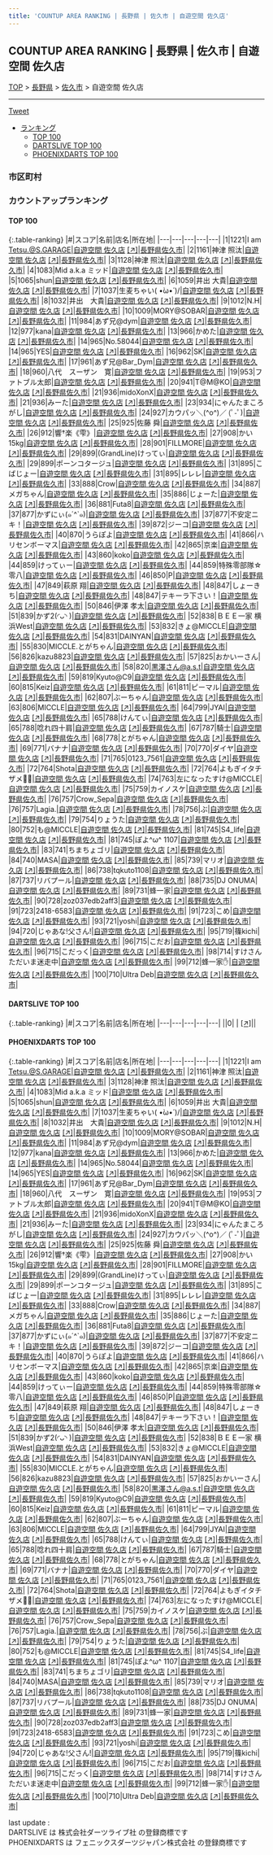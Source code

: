 ```yaml
---
title: 'COUNTUP AREA RANKING | 長野県 | 佐久市 | 自遊空間 佐久店'
---
```

## COUNTUP AREA RANKING | 長野県 | 佐久市 | 自遊空間 佐久店

[TOP](/darts/rank/) > [長野県](/darts/rank/長野県/) > [佐久市](/darts/rank/長野県/佐久市/) > 自遊空間 佐久店

___

<a href="https://twitter.com/share?ref_src=twsrc%5Etfw" data-text="COUNTUP AREA RANKING | 長野県佐久市自遊空間 佐久店" class="twitter-share-button" data-hashtags="DARTSLIVE,PHOENIXDARTS,darts,ダーツ" data-show-count="false">Tweet</a>

* [ランキング](#カウントアップランキング)
    * [TOP 100](#top-100)
    * [DARTSLIVE TOP 100](#dartslive-top-100)
    * [PHOENIXDARTS TOP 100](#phoenixdarts-top-100)

### 市区町村

<ul>

</ul>

### カウントアップランキング

#### TOP 100



{:.table-ranking}
|#|スコア|名前|店名|所在地|
|---|---|---|---|---|
|1|1221|<span class="rank-name-pd">I am Tetsu.@S.GARAGE</span>|<a href="/darts/rank/shops/8729.html">自遊空間 佐久店</a> <a href="https://vs.phoenixdarts.com/jp/shop/shopDetailInfo/s_8729?s_seq=8729">[↗]</a>|<a href="/darts/rank/長野県/佐久市">長野県佐久市</a>|
|2|1161|<span class="rank-name-pd">神津    照汰</span>|<a href="/darts/rank/shops/8729.html">自遊空間 佐久店</a> <a href="https://vs.phoenixdarts.com/jp/shop/shopDetailInfo/s_8729?s_seq=8729">[↗]</a>|<a href="/darts/rank/長野県/佐久市">長野県佐久市</a>|
|3|1128|<span class="rank-name-pd">神津   照汰</span>|<a href="/darts/rank/shops/8729.html">自遊空間 佐久店</a> <a href="https://vs.phoenixdarts.com/jp/shop/shopDetailInfo/s_8729?s_seq=8729">[↗]</a>|<a href="/darts/rank/長野県/佐久市">長野県佐久市</a>|
|4|1083|<span class="rank-name-pd">Mid a.k.a ミッド</span>|<a href="/darts/rank/shops/8729.html">自遊空間 佐久店</a> <a href="https://vs.phoenixdarts.com/jp/shop/shopDetailInfo/s_8729?s_seq=8729">[↗]</a>|<a href="/darts/rank/長野県/佐久市">長野県佐久市</a>|
|5|1065|<span class="rank-name-pd">shun</span>|<a href="/darts/rank/shops/8729.html">自遊空間 佐久店</a> <a href="https://vs.phoenixdarts.com/jp/shop/shopDetailInfo/s_8729?s_seq=8729">[↗]</a>|<a href="/darts/rank/長野県/佐久市">長野県佐久市</a>|
|6|1059|<span class="rank-name-pd"><span class="pro-icon-pd"></span>井出 大貴</span>|<a href="/darts/rank/shops/8729.html">自遊空間 佐久店</a> <a href="https://vs.phoenixdarts.com/jp/shop/shopDetailInfo/s_8729?s_seq=8729">[↗]</a>|<a href="/darts/rank/長野県/佐久市">長野県佐久市</a>|
|7|1037|<span class="rank-name-pd">生麦ちゃい\( •̀ω•́ )/</span>|<a href="/darts/rank/shops/8729.html">自遊空間 佐久店</a> <a href="https://vs.phoenixdarts.com/jp/shop/shopDetailInfo/s_8729?s_seq=8729">[↗]</a>|<a href="/darts/rank/長野県/佐久市">長野県佐久市</a>|
|8|1032|<span class="rank-name-pd">井出　大貴</span>|<a href="/darts/rank/shops/8729.html">自遊空間 佐久店</a> <a href="https://vs.phoenixdarts.com/jp/shop/shopDetailInfo/s_8729?s_seq=8729">[↗]</a>|<a href="/darts/rank/長野県/佐久市">長野県佐久市</a>|
|9|1012|<span class="rank-name-pd">N.H</span>|<a href="/darts/rank/shops/8729.html">自遊空間 佐久店</a> <a href="https://vs.phoenixdarts.com/jp/shop/shopDetailInfo/s_8729?s_seq=8729">[↗]</a>|<a href="/darts/rank/長野県/佐久市">長野県佐久市</a>|
|10|1009|<span class="rank-name-pd">MORY@SOBAR</span>|<a href="/darts/rank/shops/8729.html">自遊空間 佐久店</a> <a href="https://vs.phoenixdarts.com/jp/shop/shopDetailInfo/s_8729?s_seq=8729">[↗]</a>|<a href="/darts/rank/長野県/佐久市">長野県佐久市</a>|
|11|984|<span class="rank-name-pd">あず兄@dym</span>|<a href="/darts/rank/shops/8729.html">自遊空間 佐久店</a> <a href="https://vs.phoenixdarts.com/jp/shop/shopDetailInfo/s_8729?s_seq=8729">[↗]</a>|<a href="/darts/rank/長野県/佐久市">長野県佐久市</a>|
|12|977|<span class="rank-name-pd">kana</span>|<a href="/darts/rank/shops/8729.html">自遊空間 佐久店</a> <a href="https://vs.phoenixdarts.com/jp/shop/shopDetailInfo/s_8729?s_seq=8729">[↗]</a>|<a href="/darts/rank/長野県/佐久市">長野県佐久市</a>|
|13|966|<span class="rank-name-pd">かめた</span>|<a href="/darts/rank/shops/8729.html">自遊空間 佐久店</a> <a href="https://vs.phoenixdarts.com/jp/shop/shopDetailInfo/s_8729?s_seq=8729">[↗]</a>|<a href="/darts/rank/長野県/佐久市">長野県佐久市</a>|
|14|965|<span class="rank-name-pd">No.58044</span>|<a href="/darts/rank/shops/8729.html">自遊空間 佐久店</a> <a href="https://vs.phoenixdarts.com/jp/shop/shopDetailInfo/s_8729?s_seq=8729">[↗]</a>|<a href="/darts/rank/長野県/佐久市">長野県佐久市</a>|
|14|965|<span class="rank-name-pd">YES</span>|<a href="/darts/rank/shops/8729.html">自遊空間 佐久店</a> <a href="https://vs.phoenixdarts.com/jp/shop/shopDetailInfo/s_8729?s_seq=8729">[↗]</a>|<a href="/darts/rank/長野県/佐久市">長野県佐久市</a>|
|16|962|<span class="rank-name-pd">SK</span>|<a href="/darts/rank/shops/8729.html">自遊空間 佐久店</a> <a href="https://vs.phoenixdarts.com/jp/shop/shopDetailInfo/s_8729?s_seq=8729">[↗]</a>|<a href="/darts/rank/長野県/佐久市">長野県佐久市</a>|
|17|961|<span class="rank-name-pd">あず兄@Bar_Dym</span>|<a href="/darts/rank/shops/8729.html">自遊空間 佐久店</a> <a href="https://vs.phoenixdarts.com/jp/shop/shopDetailInfo/s_8729?s_seq=8729">[↗]</a>|<a href="/darts/rank/長野県/佐久市">長野県佐久市</a>|
|18|960|<span class="rank-name-pd">八代　スーザン　寛</span>|<a href="/darts/rank/shops/8729.html">自遊空間 佐久店</a> <a href="https://vs.phoenixdarts.com/jp/shop/shopDetailInfo/s_8729?s_seq=8729">[↗]</a>|<a href="/darts/rank/長野県/佐久市">長野県佐久市</a>|
|19|953|<span class="rank-name-pd">ファトブル太郎</span>|<a href="/darts/rank/shops/8729.html">自遊空間 佐久店</a> <a href="https://vs.phoenixdarts.com/jp/shop/shopDetailInfo/s_8729?s_seq=8729">[↗]</a>|<a href="/darts/rank/長野県/佐久市">長野県佐久市</a>|
|20|941|<span class="rank-name-pd">T@M@KO</span>|<a href="/darts/rank/shops/8729.html">自遊空間 佐久店</a> <a href="https://vs.phoenixdarts.com/jp/shop/shopDetailInfo/s_8729?s_seq=8729">[↗]</a>|<a href="/darts/rank/長野県/佐久市">長野県佐久市</a>|
|21|936|<span class="rank-name-pd">midoXonX</span>|<a href="/darts/rank/shops/8729.html">自遊空間 佐久店</a> <a href="https://vs.phoenixdarts.com/jp/shop/shopDetailInfo/s_8729?s_seq=8729">[↗]</a>|<a href="/darts/rank/長野県/佐久市">長野県佐久市</a>|
|21|936|<span class="rank-name-pd">みーた</span>|<a href="/darts/rank/shops/8729.html">自遊空間 佐久店</a> <a href="https://vs.phoenixdarts.com/jp/shop/shopDetailInfo/s_8729?s_seq=8729">[↗]</a>|<a href="/darts/rank/長野県/佐久市">長野県佐久市</a>|
|23|934|<span class="rank-name-pd">にゃんたまころがし</span>|<a href="/darts/rank/shops/8729.html">自遊空間 佐久店</a> <a href="https://vs.phoenixdarts.com/jp/shop/shopDetailInfo/s_8729?s_seq=8729">[↗]</a>|<a href="/darts/rank/長野県/佐久市">長野県佐久市</a>|
|24|927|<span class="rank-name-pd">カウパッ＼(^o^)／ (ﾟ-ﾟ)</span>|<a href="/darts/rank/shops/8729.html">自遊空間 佐久店</a> <a href="https://vs.phoenixdarts.com/jp/shop/shopDetailInfo/s_8729?s_seq=8729">[↗]</a>|<a href="/darts/rank/長野県/佐久市">長野県佐久市</a>|
|25|925|<span class="rank-name-pd">佐藤 舜</span>|<a href="/darts/rank/shops/8729.html">自遊空間 佐久店</a> <a href="https://vs.phoenixdarts.com/jp/shop/shopDetailInfo/s_8729?s_seq=8729">[↗]</a>|<a href="/darts/rank/長野県/佐久市">長野県佐久市</a>|
|26|912|<span class="rank-name-pd">響†楽《雫》</span>|<a href="/darts/rank/shops/8729.html">自遊空間 佐久店</a> <a href="https://vs.phoenixdarts.com/jp/shop/shopDetailInfo/s_8729?s_seq=8729">[↗]</a>|<a href="/darts/rank/長野県/佐久市">長野県佐久市</a>|
|27|908|<span class="rank-name-pd">かい15kg</span>|<a href="/darts/rank/shops/8729.html">自遊空間 佐久店</a> <a href="https://vs.phoenixdarts.com/jp/shop/shopDetailInfo/s_8729?s_seq=8729">[↗]</a>|<a href="/darts/rank/長野県/佐久市">長野県佐久市</a>|
|28|901|<span class="rank-name-pd">FILLMORE</span>|<a href="/darts/rank/shops/8729.html">自遊空間 佐久店</a> <a href="https://vs.phoenixdarts.com/jp/shop/shopDetailInfo/s_8729?s_seq=8729">[↗]</a>|<a href="/darts/rank/長野県/佐久市">長野県佐久市</a>|
|29|899|<span class="rank-name-pd">(GrandLine)けってぃ</span>|<a href="/darts/rank/shops/8729.html">自遊空間 佐久店</a> <a href="https://vs.phoenixdarts.com/jp/shop/shopDetailInfo/s_8729?s_seq=8729">[↗]</a>|<a href="/darts/rank/長野県/佐久市">長野県佐久市</a>|
|29|899|<span class="rank-name-pd">ポーンコタージュ</span>|<a href="/darts/rank/shops/8729.html">自遊空間 佐久店</a> <a href="https://vs.phoenixdarts.com/jp/shop/shopDetailInfo/s_8729?s_seq=8729">[↗]</a>|<a href="/darts/rank/長野県/佐久市">長野県佐久市</a>|
|31|895|<span class="rank-name-pd">こばじょー</span>|<a href="/darts/rank/shops/8729.html">自遊空間 佐久店</a> <a href="https://vs.phoenixdarts.com/jp/shop/shopDetailInfo/s_8729?s_seq=8729">[↗]</a>|<a href="/darts/rank/長野県/佐久市">長野県佐久市</a>|
|31|895|<span class="rank-name-pd">レレレ</span>|<a href="/darts/rank/shops/8729.html">自遊空間 佐久店</a> <a href="https://vs.phoenixdarts.com/jp/shop/shopDetailInfo/s_8729?s_seq=8729">[↗]</a>|<a href="/darts/rank/長野県/佐久市">長野県佐久市</a>|
|33|888|<span class="rank-name-pd">Crow</span>|<a href="/darts/rank/shops/8729.html">自遊空間 佐久店</a> <a href="https://vs.phoenixdarts.com/jp/shop/shopDetailInfo/s_8729?s_seq=8729">[↗]</a>|<a href="/darts/rank/長野県/佐久市">長野県佐久市</a>|
|34|887|<span class="rank-name-pd">メガちゃん</span>|<a href="/darts/rank/shops/8729.html">自遊空間 佐久店</a> <a href="https://vs.phoenixdarts.com/jp/shop/shopDetailInfo/s_8729?s_seq=8729">[↗]</a>|<a href="/darts/rank/長野県/佐久市">長野県佐久市</a>|
|35|886|<span class="rank-name-pd">じょーた</span>|<a href="/darts/rank/shops/8729.html">自遊空間 佐久店</a> <a href="https://vs.phoenixdarts.com/jp/shop/shopDetailInfo/s_8729?s_seq=8729">[↗]</a>|<a href="/darts/rank/長野県/佐久市">長野県佐久市</a>|
|36|881|<span class="rank-name-pd">Futa8</span>|<a href="/darts/rank/shops/8729.html">自遊空間 佐久店</a> <a href="https://vs.phoenixdarts.com/jp/shop/shopDetailInfo/s_8729?s_seq=8729">[↗]</a>|<a href="/darts/rank/長野県/佐久市">長野県佐久市</a>|
|37|877|<span class="rank-name-pd">かずにぃ(๑´^`๑)</span>|<a href="/darts/rank/shops/8729.html">自遊空間 佐久店</a> <a href="https://vs.phoenixdarts.com/jp/shop/shopDetailInfo/s_8729?s_seq=8729">[↗]</a>|<a href="/darts/rank/長野県/佐久市">長野県佐久市</a>|
|37|877|<span class="rank-name-pd">不安定ニキ！</span>|<a href="/darts/rank/shops/8729.html">自遊空間 佐久店</a> <a href="https://vs.phoenixdarts.com/jp/shop/shopDetailInfo/s_8729?s_seq=8729">[↗]</a>|<a href="/darts/rank/長野県/佐久市">長野県佐久市</a>|
|39|872|<span class="rank-name-pd">ジーコ</span>|<a href="/darts/rank/shops/8729.html">自遊空間 佐久店</a> <a href="https://vs.phoenixdarts.com/jp/shop/shopDetailInfo/s_8729?s_seq=8729">[↗]</a>|<a href="/darts/rank/長野県/佐久市">長野県佐久市</a>|
|40|870|<span class="rank-name-pd">うらぽよ</span>|<a href="/darts/rank/shops/8729.html">自遊空間 佐久店</a> <a href="https://vs.phoenixdarts.com/jp/shop/shopDetailInfo/s_8729?s_seq=8729">[↗]</a>|<a href="/darts/rank/長野県/佐久市">長野県佐久市</a>|
|41|866|<span class="rank-name-pd">ハリセンボーマス</span>|<a href="/darts/rank/shops/8729.html">自遊空間 佐久店</a> <a href="https://vs.phoenixdarts.com/jp/shop/shopDetailInfo/s_8729?s_seq=8729">[↗]</a>|<a href="/darts/rank/長野県/佐久市">長野県佐久市</a>|
|42|865|<span class="rank-name-pd">京楽</span>|<a href="/darts/rank/shops/8729.html">自遊空間 佐久店</a> <a href="https://vs.phoenixdarts.com/jp/shop/shopDetailInfo/s_8729?s_seq=8729">[↗]</a>|<a href="/darts/rank/長野県/佐久市">長野県佐久市</a>|
|43|860|<span class="rank-name-pd">koko</span>|<a href="/darts/rank/shops/8729.html">自遊空間 佐久店</a> <a href="https://vs.phoenixdarts.com/jp/shop/shopDetailInfo/s_8729?s_seq=8729">[↗]</a>|<a href="/darts/rank/長野県/佐久市">長野県佐久市</a>|
|44|859|<span class="rank-name-pd">けってぃー</span>|<a href="/darts/rank/shops/8729.html">自遊空間 佐久店</a> <a href="https://vs.phoenixdarts.com/jp/shop/shopDetailInfo/s_8729?s_seq=8729">[↗]</a>|<a href="/darts/rank/長野県/佐久市">長野県佐久市</a>|
|44|859|<span class="rank-name-pd">特殊零部隊☆零八</span>|<a href="/darts/rank/shops/8729.html">自遊空間 佐久店</a> <a href="https://vs.phoenixdarts.com/jp/shop/shopDetailInfo/s_8729?s_seq=8729">[↗]</a>|<a href="/darts/rank/長野県/佐久市">長野県佐久市</a>|
|46|850|<span class="rank-name-pd">P</span>|<a href="/darts/rank/shops/8729.html">自遊空間 佐久店</a> <a href="https://vs.phoenixdarts.com/jp/shop/shopDetailInfo/s_8729?s_seq=8729">[↗]</a>|<a href="/darts/rank/長野県/佐久市">長野県佐久市</a>|
|47|849|<span class="rank-name-pd"><span class="pro-icon-pd"></span>萩原 翔</span>|<a href="/darts/rank/shops/8729.html">自遊空間 佐久店</a> <a href="https://vs.phoenixdarts.com/jp/shop/shopDetailInfo/s_8729?s_seq=8729">[↗]</a>|<a href="/darts/rank/長野県/佐久市">長野県佐久市</a>|
|48|847|<span class="rank-name-pd">しょーきち</span>|<a href="/darts/rank/shops/8729.html">自遊空間 佐久店</a> <a href="https://vs.phoenixdarts.com/jp/shop/shopDetailInfo/s_8729?s_seq=8729">[↗]</a>|<a href="/darts/rank/長野県/佐久市">長野県佐久市</a>|
|48|847|<span class="rank-name-pd">テキーラ下さい！</span>|<a href="/darts/rank/shops/8729.html">自遊空間 佐久店</a> <a href="https://vs.phoenixdarts.com/jp/shop/shopDetailInfo/s_8729?s_seq=8729">[↗]</a>|<a href="/darts/rank/長野県/佐久市">長野県佐久市</a>|
|50|846|<span class="rank-name-pd"><span class="pro-icon-pd"></span>伊澤 孝太</span>|<a href="/darts/rank/shops/8729.html">自遊空間 佐久店</a> <a href="https://vs.phoenixdarts.com/jp/shop/shopDetailInfo/s_8729?s_seq=8729">[↗]</a>|<a href="/darts/rank/長野県/佐久市">長野県佐久市</a>|
|51|839|<span class="rank-name-pd">かず2(◜ᴗ◝ )</span>|<a href="/darts/rank/shops/8729.html">自遊空間 佐久店</a> <a href="https://vs.phoenixdarts.com/jp/shop/shopDetailInfo/s_8729?s_seq=8729">[↗]</a>|<a href="/darts/rank/長野県/佐久市">長野県佐久市</a>|
|52|838|<span class="rank-name-pd">ＢＥＥ一家 横浜West</span>|<a href="/darts/rank/shops/8729.html">自遊空間 佐久店</a> <a href="https://vs.phoenixdarts.com/jp/shop/shopDetailInfo/s_8729?s_seq=8729">[↗]</a>|<a href="/darts/rank/長野県/佐久市">長野県佐久市</a>|
|53|832|<span class="rank-name-pd">きょ@MICCLE</span>|<a href="/darts/rank/shops/8729.html">自遊空間 佐久店</a> <a href="https://vs.phoenixdarts.com/jp/shop/shopDetailInfo/s_8729?s_seq=8729">[↗]</a>|<a href="/darts/rank/長野県/佐久市">長野県佐久市</a>|
|54|831|<span class="rank-name-pd">DAINYAN</span>|<a href="/darts/rank/shops/8729.html">自遊空間 佐久店</a> <a href="https://vs.phoenixdarts.com/jp/shop/shopDetailInfo/s_8729?s_seq=8729">[↗]</a>|<a href="/darts/rank/長野県/佐久市">長野県佐久市</a>|
|55|830|<span class="rank-name-pd">MICCLE.とがちゃん</span>|<a href="/darts/rank/shops/8729.html">自遊空間 佐久店</a> <a href="https://vs.phoenixdarts.com/jp/shop/shopDetailInfo/s_8729?s_seq=8729">[↗]</a>|<a href="/darts/rank/長野県/佐久市">長野県佐久市</a>|
|56|826|<span class="rank-name-pd">kazu8823</span>|<a href="/darts/rank/shops/8729.html">自遊空間 佐久店</a> <a href="https://vs.phoenixdarts.com/jp/shop/shopDetailInfo/s_8729?s_seq=8729">[↗]</a>|<a href="/darts/rank/長野県/佐久市">長野県佐久市</a>|
|57|825|<span class="rank-name-pd">おかいーさん</span>|<a href="/darts/rank/shops/8729.html">自遊空間 佐久店</a> <a href="https://vs.phoenixdarts.com/jp/shop/shopDetailInfo/s_8729?s_seq=8729">[↗]</a>|<a href="/darts/rank/長野県/佐久市">長野県佐久市</a>|
|58|820|<span class="rank-name-pd">黒澤さん@a.s.t</span>|<a href="/darts/rank/shops/8729.html">自遊空間 佐久店</a> <a href="https://vs.phoenixdarts.com/jp/shop/shopDetailInfo/s_8729?s_seq=8729">[↗]</a>|<a href="/darts/rank/長野県/佐久市">長野県佐久市</a>|
|59|819|<span class="rank-name-pd">Kyuto@C9</span>|<a href="/darts/rank/shops/8729.html">自遊空間 佐久店</a> <a href="https://vs.phoenixdarts.com/jp/shop/shopDetailInfo/s_8729?s_seq=8729">[↗]</a>|<a href="/darts/rank/長野県/佐久市">長野県佐久市</a>|
|60|815|<span class="rank-name-pd">Keiz</span>|<a href="/darts/rank/shops/8729.html">自遊空間 佐久店</a> <a href="https://vs.phoenixdarts.com/jp/shop/shopDetailInfo/s_8729?s_seq=8729">[↗]</a>|<a href="/darts/rank/長野県/佐久市">長野県佐久市</a>|
|61|811|<span class="rank-name-pd">ピーマル</span>|<a href="/darts/rank/shops/8729.html">自遊空間 佐久店</a> <a href="https://vs.phoenixdarts.com/jp/shop/shopDetailInfo/s_8729?s_seq=8729">[↗]</a>|<a href="/darts/rank/長野県/佐久市">長野県佐久市</a>|
|62|807|<span class="rank-name-pd">ぶーちゃん</span>|<a href="/darts/rank/shops/8729.html">自遊空間 佐久店</a> <a href="https://vs.phoenixdarts.com/jp/shop/shopDetailInfo/s_8729?s_seq=8729">[↗]</a>|<a href="/darts/rank/長野県/佐久市">長野県佐久市</a>|
|63|806|<span class="rank-name-pd">MICCLE</span>|<a href="/darts/rank/shops/8729.html">自遊空間 佐久店</a> <a href="https://vs.phoenixdarts.com/jp/shop/shopDetailInfo/s_8729?s_seq=8729">[↗]</a>|<a href="/darts/rank/長野県/佐久市">長野県佐久市</a>|
|64|799|<span class="rank-name-pd">JYAI</span>|<a href="/darts/rank/shops/8729.html">自遊空間 佐久店</a> <a href="https://vs.phoenixdarts.com/jp/shop/shopDetailInfo/s_8729?s_seq=8729">[↗]</a>|<a href="/darts/rank/長野県/佐久市">長野県佐久市</a>|
|65|788|<span class="rank-name-pd">けんてぃ</span>|<a href="/darts/rank/shops/8729.html">自遊空間 佐久店</a> <a href="https://vs.phoenixdarts.com/jp/shop/shopDetailInfo/s_8729?s_seq=8729">[↗]</a>|<a href="/darts/rank/長野県/佐久市">長野県佐久市</a>|
|65|788|<span class="rank-name-pd">唸れ四十肩</span>|<a href="/darts/rank/shops/8729.html">自遊空間 佐久店</a> <a href="https://vs.phoenixdarts.com/jp/shop/shopDetailInfo/s_8729?s_seq=8729">[↗]</a>|<a href="/darts/rank/長野県/佐久市">長野県佐久市</a>|
|67|787|<span class="rank-name-pd">騎士</span>|<a href="/darts/rank/shops/8729.html">自遊空間 佐久店</a> <a href="https://vs.phoenixdarts.com/jp/shop/shopDetailInfo/s_8729?s_seq=8729">[↗]</a>|<a href="/darts/rank/長野県/佐久市">長野県佐久市</a>|
|68|778|<span class="rank-name-pd">とがちゃん</span>|<a href="/darts/rank/shops/8729.html">自遊空間 佐久店</a> <a href="https://vs.phoenixdarts.com/jp/shop/shopDetailInfo/s_8729?s_seq=8729">[↗]</a>|<a href="/darts/rank/長野県/佐久市">長野県佐久市</a>|
|69|771|<span class="rank-name-pd">バナナ</span>|<a href="/darts/rank/shops/8729.html">自遊空間 佐久店</a> <a href="https://vs.phoenixdarts.com/jp/shop/shopDetailInfo/s_8729?s_seq=8729">[↗]</a>|<a href="/darts/rank/長野県/佐久市">長野県佐久市</a>|
|70|770|<span class="rank-name-pd">ダイヤ</span>|<a href="/darts/rank/shops/8729.html">自遊空間 佐久店</a> <a href="https://vs.phoenixdarts.com/jp/shop/shopDetailInfo/s_8729?s_seq=8729">[↗]</a>|<a href="/darts/rank/長野県/佐久市">長野県佐久市</a>|
|71|765|<span class="rank-name-pd">0123_7561</span>|<a href="/darts/rank/shops/8729.html">自遊空間 佐久店</a> <a href="https://vs.phoenixdarts.com/jp/shop/shopDetailInfo/s_8729?s_seq=8729">[↗]</a>|<a href="/darts/rank/長野県/佐久市">長野県佐久市</a>|
|72|764|<span class="rank-name-pd">Shota</span>|<a href="/darts/rank/shops/8729.html">自遊空間 佐久店</a> <a href="https://vs.phoenixdarts.com/jp/shop/shopDetailInfo/s_8729?s_seq=8729">[↗]</a>|<a href="/darts/rank/長野県/佐久市">長野県佐久市</a>|
|72|764|<span class="rank-name-pd">よもぎイタチザメ😮‍💨</span>|<a href="/darts/rank/shops/8729.html">自遊空間 佐久店</a> <a href="https://vs.phoenixdarts.com/jp/shop/shopDetailInfo/s_8729?s_seq=8729">[↗]</a>|<a href="/darts/rank/長野県/佐久市">長野県佐久市</a>|
|74|763|<span class="rank-name-pd">左になったすけ@MICCLE</span>|<a href="/darts/rank/shops/8729.html">自遊空間 佐久店</a> <a href="https://vs.phoenixdarts.com/jp/shop/shopDetailInfo/s_8729?s_seq=8729">[↗]</a>|<a href="/darts/rank/長野県/佐久市">長野県佐久市</a>|
|75|759|<span class="rank-name-pd">カイノスケ</span>|<a href="/darts/rank/shops/8729.html">自遊空間 佐久店</a> <a href="https://vs.phoenixdarts.com/jp/shop/shopDetailInfo/s_8729?s_seq=8729">[↗]</a>|<a href="/darts/rank/長野県/佐久市">長野県佐久市</a>|
|76|757|<span class="rank-name-pd">Crow_Sepa</span>|<a href="/darts/rank/shops/8729.html">自遊空間 佐久店</a> <a href="https://vs.phoenixdarts.com/jp/shop/shopDetailInfo/s_8729?s_seq=8729">[↗]</a>|<a href="/darts/rank/長野県/佐久市">長野県佐久市</a>|
|76|757|<span class="rank-name-pd">Lagia.</span>|<a href="/darts/rank/shops/8729.html">自遊空間 佐久店</a> <a href="https://vs.phoenixdarts.com/jp/shop/shopDetailInfo/s_8729?s_seq=8729">[↗]</a>|<a href="/darts/rank/長野県/佐久市">長野県佐久市</a>|
|78|756|<span class="rank-name-pd">ぶ</span>|<a href="/darts/rank/shops/8729.html">自遊空間 佐久店</a> <a href="https://vs.phoenixdarts.com/jp/shop/shopDetailInfo/s_8729?s_seq=8729">[↗]</a>|<a href="/darts/rank/長野県/佐久市">長野県佐久市</a>|
|79|754|<span class="rank-name-pd">りょうた</span>|<a href="/darts/rank/shops/8729.html">自遊空間 佐久店</a> <a href="https://vs.phoenixdarts.com/jp/shop/shopDetailInfo/s_8729?s_seq=8729">[↗]</a>|<a href="/darts/rank/長野県/佐久市">長野県佐久市</a>|
|80|752|<span class="rank-name-pd">も@MICCLE</span>|<a href="/darts/rank/shops/8729.html">自遊空間 佐久店</a> <a href="https://vs.phoenixdarts.com/jp/shop/shopDetailInfo/s_8729?s_seq=8729">[↗]</a>|<a href="/darts/rank/長野県/佐久市">長野県佐久市</a>|
|81|745|<span class="rank-name-pd">S4_life</span>|<a href="/darts/rank/shops/8729.html">自遊空間 佐久店</a> <a href="https://vs.phoenixdarts.com/jp/shop/shopDetailInfo/s_8729?s_seq=8729">[↗]</a>|<a href="/darts/rank/長野県/佐久市">長野県佐久市</a>|
|81|745|<span class="rank-name-pd">ぽよ^ω^ 1107</span>|<a href="/darts/rank/shops/8729.html">自遊空間 佐久店</a> <a href="https://vs.phoenixdarts.com/jp/shop/shopDetailInfo/s_8729?s_seq=8729">[↗]</a>|<a href="/darts/rank/長野県/佐久市">長野県佐久市</a>|
|83|741|<span class="rank-name-pd">ちまちょゴリ</span>|<a href="/darts/rank/shops/8729.html">自遊空間 佐久店</a> <a href="https://vs.phoenixdarts.com/jp/shop/shopDetailInfo/s_8729?s_seq=8729">[↗]</a>|<a href="/darts/rank/長野県/佐久市">長野県佐久市</a>|
|84|740|<span class="rank-name-pd">MASA</span>|<a href="/darts/rank/shops/8729.html">自遊空間 佐久店</a> <a href="https://vs.phoenixdarts.com/jp/shop/shopDetailInfo/s_8729?s_seq=8729">[↗]</a>|<a href="/darts/rank/長野県/佐久市">長野県佐久市</a>|
|85|739|<span class="rank-name-pd">マリオ</span>|<a href="/darts/rank/shops/8729.html">自遊空間 佐久店</a> <a href="https://vs.phoenixdarts.com/jp/shop/shopDetailInfo/s_8729?s_seq=8729">[↗]</a>|<a href="/darts/rank/長野県/佐久市">長野県佐久市</a>|
|86|738|<span class="rank-name-pd">tqkuto1108</span>|<a href="/darts/rank/shops/8729.html">自遊空間 佐久店</a> <a href="https://vs.phoenixdarts.com/jp/shop/shopDetailInfo/s_8729?s_seq=8729">[↗]</a>|<a href="/darts/rank/長野県/佐久市">長野県佐久市</a>|
|87|737|<span class="rank-name-pd">リバプール</span>|<a href="/darts/rank/shops/8729.html">自遊空間 佐久店</a> <a href="https://vs.phoenixdarts.com/jp/shop/shopDetailInfo/s_8729?s_seq=8729">[↗]</a>|<a href="/darts/rank/長野県/佐久市">長野県佐久市</a>|
|88|735|<span class="rank-name-pd">DJ ONUMA</span>|<a href="/darts/rank/shops/8729.html">自遊空間 佐久店</a> <a href="https://vs.phoenixdarts.com/jp/shop/shopDetailInfo/s_8729?s_seq=8729">[↗]</a>|<a href="/darts/rank/長野県/佐久市">長野県佐久市</a>|
|89|731|<span class="rank-name-pd">蜂一家</span>|<a href="/darts/rank/shops/8729.html">自遊空間 佐久店</a> <a href="https://vs.phoenixdarts.com/jp/shop/shopDetailInfo/s_8729?s_seq=8729">[↗]</a>|<a href="/darts/rank/長野県/佐久市">長野県佐久市</a>|
|90|728|<span class="rank-name-pd">zoz037edb2aff3</span>|<a href="/darts/rank/shops/8729.html">自遊空間 佐久店</a> <a href="https://vs.phoenixdarts.com/jp/shop/shopDetailInfo/s_8729?s_seq=8729">[↗]</a>|<a href="/darts/rank/長野県/佐久市">長野県佐久市</a>|
|91|723|<span class="rank-name-pd">2418-6583</span>|<a href="/darts/rank/shops/8729.html">自遊空間 佐久店</a> <a href="https://vs.phoenixdarts.com/jp/shop/shopDetailInfo/s_8729?s_seq=8729">[↗]</a>|<a href="/darts/rank/長野県/佐久市">長野県佐久市</a>|
|91|723|<span class="rank-name-pd">こめ</span>|<a href="/darts/rank/shops/8729.html">自遊空間 佐久店</a> <a href="https://vs.phoenixdarts.com/jp/shop/shopDetailInfo/s_8729?s_seq=8729">[↗]</a>|<a href="/darts/rank/長野県/佐久市">長野県佐久市</a>|
|93|721|<span class="rank-name-pd">yoshi</span>|<a href="/darts/rank/shops/8729.html">自遊空間 佐久店</a> <a href="https://vs.phoenixdarts.com/jp/shop/shopDetailInfo/s_8729?s_seq=8729">[↗]</a>|<a href="/darts/rank/長野県/佐久市">長野県佐久市</a>|
|94|720|<span class="rank-name-pd">じゃあな!父さん!</span>|<a href="/darts/rank/shops/8729.html">自遊空間 佐久店</a> <a href="https://vs.phoenixdarts.com/jp/shop/shopDetailInfo/s_8729?s_seq=8729">[↗]</a>|<a href="/darts/rank/長野県/佐久市">長野県佐久市</a>|
|95|719|<span class="rank-name-pd">篠kichi</span>|<a href="/darts/rank/shops/8729.html">自遊空間 佐久店</a> <a href="https://vs.phoenixdarts.com/jp/shop/shopDetailInfo/s_8729?s_seq=8729">[↗]</a>|<a href="/darts/rank/長野県/佐久市">長野県佐久市</a>|
|96|715|<span class="rank-name-pd">こだお</span>|<a href="/darts/rank/shops/8729.html">自遊空間 佐久店</a> <a href="https://vs.phoenixdarts.com/jp/shop/shopDetailInfo/s_8729?s_seq=8729">[↗]</a>|<a href="/darts/rank/長野県/佐久市">長野県佐久市</a>|
|96|715|<span class="rank-name-pd">こだっく</span>|<a href="/darts/rank/shops/8729.html">自遊空間 佐久店</a> <a href="https://vs.phoenixdarts.com/jp/shop/shopDetailInfo/s_8729?s_seq=8729">[↗]</a>|<a href="/darts/rank/長野県/佐久市">長野県佐久市</a>|
|98|714|<span class="rank-name-pd">すけさんただいま迷走中</span>|<a href="/darts/rank/shops/8729.html">自遊空間 佐久店</a> <a href="https://vs.phoenixdarts.com/jp/shop/shopDetailInfo/s_8729?s_seq=8729">[↗]</a>|<a href="/darts/rank/長野県/佐久市">長野県佐久市</a>|
|99|712|<span class="rank-name-pd">蜂一家✋</span>|<a href="/darts/rank/shops/8729.html">自遊空間 佐久店</a> <a href="https://vs.phoenixdarts.com/jp/shop/shopDetailInfo/s_8729?s_seq=8729">[↗]</a>|<a href="/darts/rank/長野県/佐久市">長野県佐久市</a>|
|100|710|<span class="rank-name-pd">Ultra Deb</span>|<a href="/darts/rank/shops/8729.html">自遊空間 佐久店</a> <a href="https://vs.phoenixdarts.com/jp/shop/shopDetailInfo/s_8729?s_seq=8729">[↗]</a>|<a href="/darts/rank/長野県/佐久市">長野県佐久市</a>|


#### DARTSLIVE TOP 100



{:.table-ranking}
|#|スコア|名前|店名|所在地|
|---|---|---|---|---|
||0|<span class="rank-name-dl"> </span>|<a href="/darts/rank/shops/.html"></a> <a href="">[↗]</a>|<a href="/darts/rank//"></a>|


#### PHOENIXDARTS TOP 100



{:.table-ranking}
|#|スコア|名前|店名|所在地|
|---|---|---|---|---|
|1|1221|<span class="rank-name-pd">I am Tetsu.@S.GARAGE</span>|<a href="/darts/rank/shops/8729.html">自遊空間 佐久店</a> <a href="https://vs.phoenixdarts.com/jp/shop/shopDetailInfo/s_8729?s_seq=8729">[↗]</a>|<a href="/darts/rank/長野県/佐久市">長野県佐久市</a>|
|2|1161|<span class="rank-name-pd">神津    照汰</span>|<a href="/darts/rank/shops/8729.html">自遊空間 佐久店</a> <a href="https://vs.phoenixdarts.com/jp/shop/shopDetailInfo/s_8729?s_seq=8729">[↗]</a>|<a href="/darts/rank/長野県/佐久市">長野県佐久市</a>|
|3|1128|<span class="rank-name-pd">神津   照汰</span>|<a href="/darts/rank/shops/8729.html">自遊空間 佐久店</a> <a href="https://vs.phoenixdarts.com/jp/shop/shopDetailInfo/s_8729?s_seq=8729">[↗]</a>|<a href="/darts/rank/長野県/佐久市">長野県佐久市</a>|
|4|1083|<span class="rank-name-pd">Mid a.k.a ミッド</span>|<a href="/darts/rank/shops/8729.html">自遊空間 佐久店</a> <a href="https://vs.phoenixdarts.com/jp/shop/shopDetailInfo/s_8729?s_seq=8729">[↗]</a>|<a href="/darts/rank/長野県/佐久市">長野県佐久市</a>|
|5|1065|<span class="rank-name-pd">shun</span>|<a href="/darts/rank/shops/8729.html">自遊空間 佐久店</a> <a href="https://vs.phoenixdarts.com/jp/shop/shopDetailInfo/s_8729?s_seq=8729">[↗]</a>|<a href="/darts/rank/長野県/佐久市">長野県佐久市</a>|
|6|1059|<span class="rank-name-pd"><span class="pro-icon-pd"></span>井出 大貴</span>|<a href="/darts/rank/shops/8729.html">自遊空間 佐久店</a> <a href="https://vs.phoenixdarts.com/jp/shop/shopDetailInfo/s_8729?s_seq=8729">[↗]</a>|<a href="/darts/rank/長野県/佐久市">長野県佐久市</a>|
|7|1037|<span class="rank-name-pd">生麦ちゃい\( •̀ω•́ )/</span>|<a href="/darts/rank/shops/8729.html">自遊空間 佐久店</a> <a href="https://vs.phoenixdarts.com/jp/shop/shopDetailInfo/s_8729?s_seq=8729">[↗]</a>|<a href="/darts/rank/長野県/佐久市">長野県佐久市</a>|
|8|1032|<span class="rank-name-pd">井出　大貴</span>|<a href="/darts/rank/shops/8729.html">自遊空間 佐久店</a> <a href="https://vs.phoenixdarts.com/jp/shop/shopDetailInfo/s_8729?s_seq=8729">[↗]</a>|<a href="/darts/rank/長野県/佐久市">長野県佐久市</a>|
|9|1012|<span class="rank-name-pd">N.H</span>|<a href="/darts/rank/shops/8729.html">自遊空間 佐久店</a> <a href="https://vs.phoenixdarts.com/jp/shop/shopDetailInfo/s_8729?s_seq=8729">[↗]</a>|<a href="/darts/rank/長野県/佐久市">長野県佐久市</a>|
|10|1009|<span class="rank-name-pd">MORY@SOBAR</span>|<a href="/darts/rank/shops/8729.html">自遊空間 佐久店</a> <a href="https://vs.phoenixdarts.com/jp/shop/shopDetailInfo/s_8729?s_seq=8729">[↗]</a>|<a href="/darts/rank/長野県/佐久市">長野県佐久市</a>|
|11|984|<span class="rank-name-pd">あず兄@dym</span>|<a href="/darts/rank/shops/8729.html">自遊空間 佐久店</a> <a href="https://vs.phoenixdarts.com/jp/shop/shopDetailInfo/s_8729?s_seq=8729">[↗]</a>|<a href="/darts/rank/長野県/佐久市">長野県佐久市</a>|
|12|977|<span class="rank-name-pd">kana</span>|<a href="/darts/rank/shops/8729.html">自遊空間 佐久店</a> <a href="https://vs.phoenixdarts.com/jp/shop/shopDetailInfo/s_8729?s_seq=8729">[↗]</a>|<a href="/darts/rank/長野県/佐久市">長野県佐久市</a>|
|13|966|<span class="rank-name-pd">かめた</span>|<a href="/darts/rank/shops/8729.html">自遊空間 佐久店</a> <a href="https://vs.phoenixdarts.com/jp/shop/shopDetailInfo/s_8729?s_seq=8729">[↗]</a>|<a href="/darts/rank/長野県/佐久市">長野県佐久市</a>|
|14|965|<span class="rank-name-pd">No.58044</span>|<a href="/darts/rank/shops/8729.html">自遊空間 佐久店</a> <a href="https://vs.phoenixdarts.com/jp/shop/shopDetailInfo/s_8729?s_seq=8729">[↗]</a>|<a href="/darts/rank/長野県/佐久市">長野県佐久市</a>|
|14|965|<span class="rank-name-pd">YES</span>|<a href="/darts/rank/shops/8729.html">自遊空間 佐久店</a> <a href="https://vs.phoenixdarts.com/jp/shop/shopDetailInfo/s_8729?s_seq=8729">[↗]</a>|<a href="/darts/rank/長野県/佐久市">長野県佐久市</a>|
|16|962|<span class="rank-name-pd">SK</span>|<a href="/darts/rank/shops/8729.html">自遊空間 佐久店</a> <a href="https://vs.phoenixdarts.com/jp/shop/shopDetailInfo/s_8729?s_seq=8729">[↗]</a>|<a href="/darts/rank/長野県/佐久市">長野県佐久市</a>|
|17|961|<span class="rank-name-pd">あず兄@Bar_Dym</span>|<a href="/darts/rank/shops/8729.html">自遊空間 佐久店</a> <a href="https://vs.phoenixdarts.com/jp/shop/shopDetailInfo/s_8729?s_seq=8729">[↗]</a>|<a href="/darts/rank/長野県/佐久市">長野県佐久市</a>|
|18|960|<span class="rank-name-pd">八代　スーザン　寛</span>|<a href="/darts/rank/shops/8729.html">自遊空間 佐久店</a> <a href="https://vs.phoenixdarts.com/jp/shop/shopDetailInfo/s_8729?s_seq=8729">[↗]</a>|<a href="/darts/rank/長野県/佐久市">長野県佐久市</a>|
|19|953|<span class="rank-name-pd">ファトブル太郎</span>|<a href="/darts/rank/shops/8729.html">自遊空間 佐久店</a> <a href="https://vs.phoenixdarts.com/jp/shop/shopDetailInfo/s_8729?s_seq=8729">[↗]</a>|<a href="/darts/rank/長野県/佐久市">長野県佐久市</a>|
|20|941|<span class="rank-name-pd">T@M@KO</span>|<a href="/darts/rank/shops/8729.html">自遊空間 佐久店</a> <a href="https://vs.phoenixdarts.com/jp/shop/shopDetailInfo/s_8729?s_seq=8729">[↗]</a>|<a href="/darts/rank/長野県/佐久市">長野県佐久市</a>|
|21|936|<span class="rank-name-pd">midoXonX</span>|<a href="/darts/rank/shops/8729.html">自遊空間 佐久店</a> <a href="https://vs.phoenixdarts.com/jp/shop/shopDetailInfo/s_8729?s_seq=8729">[↗]</a>|<a href="/darts/rank/長野県/佐久市">長野県佐久市</a>|
|21|936|<span class="rank-name-pd">みーた</span>|<a href="/darts/rank/shops/8729.html">自遊空間 佐久店</a> <a href="https://vs.phoenixdarts.com/jp/shop/shopDetailInfo/s_8729?s_seq=8729">[↗]</a>|<a href="/darts/rank/長野県/佐久市">長野県佐久市</a>|
|23|934|<span class="rank-name-pd">にゃんたまころがし</span>|<a href="/darts/rank/shops/8729.html">自遊空間 佐久店</a> <a href="https://vs.phoenixdarts.com/jp/shop/shopDetailInfo/s_8729?s_seq=8729">[↗]</a>|<a href="/darts/rank/長野県/佐久市">長野県佐久市</a>|
|24|927|<span class="rank-name-pd">カウパッ＼(^o^)／ (ﾟ-ﾟ)</span>|<a href="/darts/rank/shops/8729.html">自遊空間 佐久店</a> <a href="https://vs.phoenixdarts.com/jp/shop/shopDetailInfo/s_8729?s_seq=8729">[↗]</a>|<a href="/darts/rank/長野県/佐久市">長野県佐久市</a>|
|25|925|<span class="rank-name-pd">佐藤 舜</span>|<a href="/darts/rank/shops/8729.html">自遊空間 佐久店</a> <a href="https://vs.phoenixdarts.com/jp/shop/shopDetailInfo/s_8729?s_seq=8729">[↗]</a>|<a href="/darts/rank/長野県/佐久市">長野県佐久市</a>|
|26|912|<span class="rank-name-pd">響†楽《雫》</span>|<a href="/darts/rank/shops/8729.html">自遊空間 佐久店</a> <a href="https://vs.phoenixdarts.com/jp/shop/shopDetailInfo/s_8729?s_seq=8729">[↗]</a>|<a href="/darts/rank/長野県/佐久市">長野県佐久市</a>|
|27|908|<span class="rank-name-pd">かい15kg</span>|<a href="/darts/rank/shops/8729.html">自遊空間 佐久店</a> <a href="https://vs.phoenixdarts.com/jp/shop/shopDetailInfo/s_8729?s_seq=8729">[↗]</a>|<a href="/darts/rank/長野県/佐久市">長野県佐久市</a>|
|28|901|<span class="rank-name-pd">FILLMORE</span>|<a href="/darts/rank/shops/8729.html">自遊空間 佐久店</a> <a href="https://vs.phoenixdarts.com/jp/shop/shopDetailInfo/s_8729?s_seq=8729">[↗]</a>|<a href="/darts/rank/長野県/佐久市">長野県佐久市</a>|
|29|899|<span class="rank-name-pd">(GrandLine)けってぃ</span>|<a href="/darts/rank/shops/8729.html">自遊空間 佐久店</a> <a href="https://vs.phoenixdarts.com/jp/shop/shopDetailInfo/s_8729?s_seq=8729">[↗]</a>|<a href="/darts/rank/長野県/佐久市">長野県佐久市</a>|
|29|899|<span class="rank-name-pd">ポーンコタージュ</span>|<a href="/darts/rank/shops/8729.html">自遊空間 佐久店</a> <a href="https://vs.phoenixdarts.com/jp/shop/shopDetailInfo/s_8729?s_seq=8729">[↗]</a>|<a href="/darts/rank/長野県/佐久市">長野県佐久市</a>|
|31|895|<span class="rank-name-pd">こばじょー</span>|<a href="/darts/rank/shops/8729.html">自遊空間 佐久店</a> <a href="https://vs.phoenixdarts.com/jp/shop/shopDetailInfo/s_8729?s_seq=8729">[↗]</a>|<a href="/darts/rank/長野県/佐久市">長野県佐久市</a>|
|31|895|<span class="rank-name-pd">レレレ</span>|<a href="/darts/rank/shops/8729.html">自遊空間 佐久店</a> <a href="https://vs.phoenixdarts.com/jp/shop/shopDetailInfo/s_8729?s_seq=8729">[↗]</a>|<a href="/darts/rank/長野県/佐久市">長野県佐久市</a>|
|33|888|<span class="rank-name-pd">Crow</span>|<a href="/darts/rank/shops/8729.html">自遊空間 佐久店</a> <a href="https://vs.phoenixdarts.com/jp/shop/shopDetailInfo/s_8729?s_seq=8729">[↗]</a>|<a href="/darts/rank/長野県/佐久市">長野県佐久市</a>|
|34|887|<span class="rank-name-pd">メガちゃん</span>|<a href="/darts/rank/shops/8729.html">自遊空間 佐久店</a> <a href="https://vs.phoenixdarts.com/jp/shop/shopDetailInfo/s_8729?s_seq=8729">[↗]</a>|<a href="/darts/rank/長野県/佐久市">長野県佐久市</a>|
|35|886|<span class="rank-name-pd">じょーた</span>|<a href="/darts/rank/shops/8729.html">自遊空間 佐久店</a> <a href="https://vs.phoenixdarts.com/jp/shop/shopDetailInfo/s_8729?s_seq=8729">[↗]</a>|<a href="/darts/rank/長野県/佐久市">長野県佐久市</a>|
|36|881|<span class="rank-name-pd">Futa8</span>|<a href="/darts/rank/shops/8729.html">自遊空間 佐久店</a> <a href="https://vs.phoenixdarts.com/jp/shop/shopDetailInfo/s_8729?s_seq=8729">[↗]</a>|<a href="/darts/rank/長野県/佐久市">長野県佐久市</a>|
|37|877|<span class="rank-name-pd">かずにぃ(๑´^`๑)</span>|<a href="/darts/rank/shops/8729.html">自遊空間 佐久店</a> <a href="https://vs.phoenixdarts.com/jp/shop/shopDetailInfo/s_8729?s_seq=8729">[↗]</a>|<a href="/darts/rank/長野県/佐久市">長野県佐久市</a>|
|37|877|<span class="rank-name-pd">不安定ニキ！</span>|<a href="/darts/rank/shops/8729.html">自遊空間 佐久店</a> <a href="https://vs.phoenixdarts.com/jp/shop/shopDetailInfo/s_8729?s_seq=8729">[↗]</a>|<a href="/darts/rank/長野県/佐久市">長野県佐久市</a>|
|39|872|<span class="rank-name-pd">ジーコ</span>|<a href="/darts/rank/shops/8729.html">自遊空間 佐久店</a> <a href="https://vs.phoenixdarts.com/jp/shop/shopDetailInfo/s_8729?s_seq=8729">[↗]</a>|<a href="/darts/rank/長野県/佐久市">長野県佐久市</a>|
|40|870|<span class="rank-name-pd">うらぽよ</span>|<a href="/darts/rank/shops/8729.html">自遊空間 佐久店</a> <a href="https://vs.phoenixdarts.com/jp/shop/shopDetailInfo/s_8729?s_seq=8729">[↗]</a>|<a href="/darts/rank/長野県/佐久市">長野県佐久市</a>|
|41|866|<span class="rank-name-pd">ハリセンボーマス</span>|<a href="/darts/rank/shops/8729.html">自遊空間 佐久店</a> <a href="https://vs.phoenixdarts.com/jp/shop/shopDetailInfo/s_8729?s_seq=8729">[↗]</a>|<a href="/darts/rank/長野県/佐久市">長野県佐久市</a>|
|42|865|<span class="rank-name-pd">京楽</span>|<a href="/darts/rank/shops/8729.html">自遊空間 佐久店</a> <a href="https://vs.phoenixdarts.com/jp/shop/shopDetailInfo/s_8729?s_seq=8729">[↗]</a>|<a href="/darts/rank/長野県/佐久市">長野県佐久市</a>|
|43|860|<span class="rank-name-pd">koko</span>|<a href="/darts/rank/shops/8729.html">自遊空間 佐久店</a> <a href="https://vs.phoenixdarts.com/jp/shop/shopDetailInfo/s_8729?s_seq=8729">[↗]</a>|<a href="/darts/rank/長野県/佐久市">長野県佐久市</a>|
|44|859|<span class="rank-name-pd">けってぃー</span>|<a href="/darts/rank/shops/8729.html">自遊空間 佐久店</a> <a href="https://vs.phoenixdarts.com/jp/shop/shopDetailInfo/s_8729?s_seq=8729">[↗]</a>|<a href="/darts/rank/長野県/佐久市">長野県佐久市</a>|
|44|859|<span class="rank-name-pd">特殊零部隊☆零八</span>|<a href="/darts/rank/shops/8729.html">自遊空間 佐久店</a> <a href="https://vs.phoenixdarts.com/jp/shop/shopDetailInfo/s_8729?s_seq=8729">[↗]</a>|<a href="/darts/rank/長野県/佐久市">長野県佐久市</a>|
|46|850|<span class="rank-name-pd">P</span>|<a href="/darts/rank/shops/8729.html">自遊空間 佐久店</a> <a href="https://vs.phoenixdarts.com/jp/shop/shopDetailInfo/s_8729?s_seq=8729">[↗]</a>|<a href="/darts/rank/長野県/佐久市">長野県佐久市</a>|
|47|849|<span class="rank-name-pd"><span class="pro-icon-pd"></span>萩原 翔</span>|<a href="/darts/rank/shops/8729.html">自遊空間 佐久店</a> <a href="https://vs.phoenixdarts.com/jp/shop/shopDetailInfo/s_8729?s_seq=8729">[↗]</a>|<a href="/darts/rank/長野県/佐久市">長野県佐久市</a>|
|48|847|<span class="rank-name-pd">しょーきち</span>|<a href="/darts/rank/shops/8729.html">自遊空間 佐久店</a> <a href="https://vs.phoenixdarts.com/jp/shop/shopDetailInfo/s_8729?s_seq=8729">[↗]</a>|<a href="/darts/rank/長野県/佐久市">長野県佐久市</a>|
|48|847|<span class="rank-name-pd">テキーラ下さい！</span>|<a href="/darts/rank/shops/8729.html">自遊空間 佐久店</a> <a href="https://vs.phoenixdarts.com/jp/shop/shopDetailInfo/s_8729?s_seq=8729">[↗]</a>|<a href="/darts/rank/長野県/佐久市">長野県佐久市</a>|
|50|846|<span class="rank-name-pd"><span class="pro-icon-pd"></span>伊澤 孝太</span>|<a href="/darts/rank/shops/8729.html">自遊空間 佐久店</a> <a href="https://vs.phoenixdarts.com/jp/shop/shopDetailInfo/s_8729?s_seq=8729">[↗]</a>|<a href="/darts/rank/長野県/佐久市">長野県佐久市</a>|
|51|839|<span class="rank-name-pd">かず2(◜ᴗ◝ )</span>|<a href="/darts/rank/shops/8729.html">自遊空間 佐久店</a> <a href="https://vs.phoenixdarts.com/jp/shop/shopDetailInfo/s_8729?s_seq=8729">[↗]</a>|<a href="/darts/rank/長野県/佐久市">長野県佐久市</a>|
|52|838|<span class="rank-name-pd">ＢＥＥ一家 横浜West</span>|<a href="/darts/rank/shops/8729.html">自遊空間 佐久店</a> <a href="https://vs.phoenixdarts.com/jp/shop/shopDetailInfo/s_8729?s_seq=8729">[↗]</a>|<a href="/darts/rank/長野県/佐久市">長野県佐久市</a>|
|53|832|<span class="rank-name-pd">きょ@MICCLE</span>|<a href="/darts/rank/shops/8729.html">自遊空間 佐久店</a> <a href="https://vs.phoenixdarts.com/jp/shop/shopDetailInfo/s_8729?s_seq=8729">[↗]</a>|<a href="/darts/rank/長野県/佐久市">長野県佐久市</a>|
|54|831|<span class="rank-name-pd">DAINYAN</span>|<a href="/darts/rank/shops/8729.html">自遊空間 佐久店</a> <a href="https://vs.phoenixdarts.com/jp/shop/shopDetailInfo/s_8729?s_seq=8729">[↗]</a>|<a href="/darts/rank/長野県/佐久市">長野県佐久市</a>|
|55|830|<span class="rank-name-pd">MICCLE.とがちゃん</span>|<a href="/darts/rank/shops/8729.html">自遊空間 佐久店</a> <a href="https://vs.phoenixdarts.com/jp/shop/shopDetailInfo/s_8729?s_seq=8729">[↗]</a>|<a href="/darts/rank/長野県/佐久市">長野県佐久市</a>|
|56|826|<span class="rank-name-pd">kazu8823</span>|<a href="/darts/rank/shops/8729.html">自遊空間 佐久店</a> <a href="https://vs.phoenixdarts.com/jp/shop/shopDetailInfo/s_8729?s_seq=8729">[↗]</a>|<a href="/darts/rank/長野県/佐久市">長野県佐久市</a>|
|57|825|<span class="rank-name-pd">おかいーさん</span>|<a href="/darts/rank/shops/8729.html">自遊空間 佐久店</a> <a href="https://vs.phoenixdarts.com/jp/shop/shopDetailInfo/s_8729?s_seq=8729">[↗]</a>|<a href="/darts/rank/長野県/佐久市">長野県佐久市</a>|
|58|820|<span class="rank-name-pd">黒澤さん@a.s.t</span>|<a href="/darts/rank/shops/8729.html">自遊空間 佐久店</a> <a href="https://vs.phoenixdarts.com/jp/shop/shopDetailInfo/s_8729?s_seq=8729">[↗]</a>|<a href="/darts/rank/長野県/佐久市">長野県佐久市</a>|
|59|819|<span class="rank-name-pd">Kyuto@C9</span>|<a href="/darts/rank/shops/8729.html">自遊空間 佐久店</a> <a href="https://vs.phoenixdarts.com/jp/shop/shopDetailInfo/s_8729?s_seq=8729">[↗]</a>|<a href="/darts/rank/長野県/佐久市">長野県佐久市</a>|
|60|815|<span class="rank-name-pd">Keiz</span>|<a href="/darts/rank/shops/8729.html">自遊空間 佐久店</a> <a href="https://vs.phoenixdarts.com/jp/shop/shopDetailInfo/s_8729?s_seq=8729">[↗]</a>|<a href="/darts/rank/長野県/佐久市">長野県佐久市</a>|
|61|811|<span class="rank-name-pd">ピーマル</span>|<a href="/darts/rank/shops/8729.html">自遊空間 佐久店</a> <a href="https://vs.phoenixdarts.com/jp/shop/shopDetailInfo/s_8729?s_seq=8729">[↗]</a>|<a href="/darts/rank/長野県/佐久市">長野県佐久市</a>|
|62|807|<span class="rank-name-pd">ぶーちゃん</span>|<a href="/darts/rank/shops/8729.html">自遊空間 佐久店</a> <a href="https://vs.phoenixdarts.com/jp/shop/shopDetailInfo/s_8729?s_seq=8729">[↗]</a>|<a href="/darts/rank/長野県/佐久市">長野県佐久市</a>|
|63|806|<span class="rank-name-pd">MICCLE</span>|<a href="/darts/rank/shops/8729.html">自遊空間 佐久店</a> <a href="https://vs.phoenixdarts.com/jp/shop/shopDetailInfo/s_8729?s_seq=8729">[↗]</a>|<a href="/darts/rank/長野県/佐久市">長野県佐久市</a>|
|64|799|<span class="rank-name-pd">JYAI</span>|<a href="/darts/rank/shops/8729.html">自遊空間 佐久店</a> <a href="https://vs.phoenixdarts.com/jp/shop/shopDetailInfo/s_8729?s_seq=8729">[↗]</a>|<a href="/darts/rank/長野県/佐久市">長野県佐久市</a>|
|65|788|<span class="rank-name-pd">けんてぃ</span>|<a href="/darts/rank/shops/8729.html">自遊空間 佐久店</a> <a href="https://vs.phoenixdarts.com/jp/shop/shopDetailInfo/s_8729?s_seq=8729">[↗]</a>|<a href="/darts/rank/長野県/佐久市">長野県佐久市</a>|
|65|788|<span class="rank-name-pd">唸れ四十肩</span>|<a href="/darts/rank/shops/8729.html">自遊空間 佐久店</a> <a href="https://vs.phoenixdarts.com/jp/shop/shopDetailInfo/s_8729?s_seq=8729">[↗]</a>|<a href="/darts/rank/長野県/佐久市">長野県佐久市</a>|
|67|787|<span class="rank-name-pd">騎士</span>|<a href="/darts/rank/shops/8729.html">自遊空間 佐久店</a> <a href="https://vs.phoenixdarts.com/jp/shop/shopDetailInfo/s_8729?s_seq=8729">[↗]</a>|<a href="/darts/rank/長野県/佐久市">長野県佐久市</a>|
|68|778|<span class="rank-name-pd">とがちゃん</span>|<a href="/darts/rank/shops/8729.html">自遊空間 佐久店</a> <a href="https://vs.phoenixdarts.com/jp/shop/shopDetailInfo/s_8729?s_seq=8729">[↗]</a>|<a href="/darts/rank/長野県/佐久市">長野県佐久市</a>|
|69|771|<span class="rank-name-pd">バナナ</span>|<a href="/darts/rank/shops/8729.html">自遊空間 佐久店</a> <a href="https://vs.phoenixdarts.com/jp/shop/shopDetailInfo/s_8729?s_seq=8729">[↗]</a>|<a href="/darts/rank/長野県/佐久市">長野県佐久市</a>|
|70|770|<span class="rank-name-pd">ダイヤ</span>|<a href="/darts/rank/shops/8729.html">自遊空間 佐久店</a> <a href="https://vs.phoenixdarts.com/jp/shop/shopDetailInfo/s_8729?s_seq=8729">[↗]</a>|<a href="/darts/rank/長野県/佐久市">長野県佐久市</a>|
|71|765|<span class="rank-name-pd">0123_7561</span>|<a href="/darts/rank/shops/8729.html">自遊空間 佐久店</a> <a href="https://vs.phoenixdarts.com/jp/shop/shopDetailInfo/s_8729?s_seq=8729">[↗]</a>|<a href="/darts/rank/長野県/佐久市">長野県佐久市</a>|
|72|764|<span class="rank-name-pd">Shota</span>|<a href="/darts/rank/shops/8729.html">自遊空間 佐久店</a> <a href="https://vs.phoenixdarts.com/jp/shop/shopDetailInfo/s_8729?s_seq=8729">[↗]</a>|<a href="/darts/rank/長野県/佐久市">長野県佐久市</a>|
|72|764|<span class="rank-name-pd">よもぎイタチザメ😮‍💨</span>|<a href="/darts/rank/shops/8729.html">自遊空間 佐久店</a> <a href="https://vs.phoenixdarts.com/jp/shop/shopDetailInfo/s_8729?s_seq=8729">[↗]</a>|<a href="/darts/rank/長野県/佐久市">長野県佐久市</a>|
|74|763|<span class="rank-name-pd">左になったすけ@MICCLE</span>|<a href="/darts/rank/shops/8729.html">自遊空間 佐久店</a> <a href="https://vs.phoenixdarts.com/jp/shop/shopDetailInfo/s_8729?s_seq=8729">[↗]</a>|<a href="/darts/rank/長野県/佐久市">長野県佐久市</a>|
|75|759|<span class="rank-name-pd">カイノスケ</span>|<a href="/darts/rank/shops/8729.html">自遊空間 佐久店</a> <a href="https://vs.phoenixdarts.com/jp/shop/shopDetailInfo/s_8729?s_seq=8729">[↗]</a>|<a href="/darts/rank/長野県/佐久市">長野県佐久市</a>|
|76|757|<span class="rank-name-pd">Crow_Sepa</span>|<a href="/darts/rank/shops/8729.html">自遊空間 佐久店</a> <a href="https://vs.phoenixdarts.com/jp/shop/shopDetailInfo/s_8729?s_seq=8729">[↗]</a>|<a href="/darts/rank/長野県/佐久市">長野県佐久市</a>|
|76|757|<span class="rank-name-pd">Lagia.</span>|<a href="/darts/rank/shops/8729.html">自遊空間 佐久店</a> <a href="https://vs.phoenixdarts.com/jp/shop/shopDetailInfo/s_8729?s_seq=8729">[↗]</a>|<a href="/darts/rank/長野県/佐久市">長野県佐久市</a>|
|78|756|<span class="rank-name-pd">ぶ</span>|<a href="/darts/rank/shops/8729.html">自遊空間 佐久店</a> <a href="https://vs.phoenixdarts.com/jp/shop/shopDetailInfo/s_8729?s_seq=8729">[↗]</a>|<a href="/darts/rank/長野県/佐久市">長野県佐久市</a>|
|79|754|<span class="rank-name-pd">りょうた</span>|<a href="/darts/rank/shops/8729.html">自遊空間 佐久店</a> <a href="https://vs.phoenixdarts.com/jp/shop/shopDetailInfo/s_8729?s_seq=8729">[↗]</a>|<a href="/darts/rank/長野県/佐久市">長野県佐久市</a>|
|80|752|<span class="rank-name-pd">も@MICCLE</span>|<a href="/darts/rank/shops/8729.html">自遊空間 佐久店</a> <a href="https://vs.phoenixdarts.com/jp/shop/shopDetailInfo/s_8729?s_seq=8729">[↗]</a>|<a href="/darts/rank/長野県/佐久市">長野県佐久市</a>|
|81|745|<span class="rank-name-pd">S4_life</span>|<a href="/darts/rank/shops/8729.html">自遊空間 佐久店</a> <a href="https://vs.phoenixdarts.com/jp/shop/shopDetailInfo/s_8729?s_seq=8729">[↗]</a>|<a href="/darts/rank/長野県/佐久市">長野県佐久市</a>|
|81|745|<span class="rank-name-pd">ぽよ^ω^ 1107</span>|<a href="/darts/rank/shops/8729.html">自遊空間 佐久店</a> <a href="https://vs.phoenixdarts.com/jp/shop/shopDetailInfo/s_8729?s_seq=8729">[↗]</a>|<a href="/darts/rank/長野県/佐久市">長野県佐久市</a>|
|83|741|<span class="rank-name-pd">ちまちょゴリ</span>|<a href="/darts/rank/shops/8729.html">自遊空間 佐久店</a> <a href="https://vs.phoenixdarts.com/jp/shop/shopDetailInfo/s_8729?s_seq=8729">[↗]</a>|<a href="/darts/rank/長野県/佐久市">長野県佐久市</a>|
|84|740|<span class="rank-name-pd">MASA</span>|<a href="/darts/rank/shops/8729.html">自遊空間 佐久店</a> <a href="https://vs.phoenixdarts.com/jp/shop/shopDetailInfo/s_8729?s_seq=8729">[↗]</a>|<a href="/darts/rank/長野県/佐久市">長野県佐久市</a>|
|85|739|<span class="rank-name-pd">マリオ</span>|<a href="/darts/rank/shops/8729.html">自遊空間 佐久店</a> <a href="https://vs.phoenixdarts.com/jp/shop/shopDetailInfo/s_8729?s_seq=8729">[↗]</a>|<a href="/darts/rank/長野県/佐久市">長野県佐久市</a>|
|86|738|<span class="rank-name-pd">tqkuto1108</span>|<a href="/darts/rank/shops/8729.html">自遊空間 佐久店</a> <a href="https://vs.phoenixdarts.com/jp/shop/shopDetailInfo/s_8729?s_seq=8729">[↗]</a>|<a href="/darts/rank/長野県/佐久市">長野県佐久市</a>|
|87|737|<span class="rank-name-pd">リバプール</span>|<a href="/darts/rank/shops/8729.html">自遊空間 佐久店</a> <a href="https://vs.phoenixdarts.com/jp/shop/shopDetailInfo/s_8729?s_seq=8729">[↗]</a>|<a href="/darts/rank/長野県/佐久市">長野県佐久市</a>|
|88|735|<span class="rank-name-pd">DJ ONUMA</span>|<a href="/darts/rank/shops/8729.html">自遊空間 佐久店</a> <a href="https://vs.phoenixdarts.com/jp/shop/shopDetailInfo/s_8729?s_seq=8729">[↗]</a>|<a href="/darts/rank/長野県/佐久市">長野県佐久市</a>|
|89|731|<span class="rank-name-pd">蜂一家</span>|<a href="/darts/rank/shops/8729.html">自遊空間 佐久店</a> <a href="https://vs.phoenixdarts.com/jp/shop/shopDetailInfo/s_8729?s_seq=8729">[↗]</a>|<a href="/darts/rank/長野県/佐久市">長野県佐久市</a>|
|90|728|<span class="rank-name-pd">zoz037edb2aff3</span>|<a href="/darts/rank/shops/8729.html">自遊空間 佐久店</a> <a href="https://vs.phoenixdarts.com/jp/shop/shopDetailInfo/s_8729?s_seq=8729">[↗]</a>|<a href="/darts/rank/長野県/佐久市">長野県佐久市</a>|
|91|723|<span class="rank-name-pd">2418-6583</span>|<a href="/darts/rank/shops/8729.html">自遊空間 佐久店</a> <a href="https://vs.phoenixdarts.com/jp/shop/shopDetailInfo/s_8729?s_seq=8729">[↗]</a>|<a href="/darts/rank/長野県/佐久市">長野県佐久市</a>|
|91|723|<span class="rank-name-pd">こめ</span>|<a href="/darts/rank/shops/8729.html">自遊空間 佐久店</a> <a href="https://vs.phoenixdarts.com/jp/shop/shopDetailInfo/s_8729?s_seq=8729">[↗]</a>|<a href="/darts/rank/長野県/佐久市">長野県佐久市</a>|
|93|721|<span class="rank-name-pd">yoshi</span>|<a href="/darts/rank/shops/8729.html">自遊空間 佐久店</a> <a href="https://vs.phoenixdarts.com/jp/shop/shopDetailInfo/s_8729?s_seq=8729">[↗]</a>|<a href="/darts/rank/長野県/佐久市">長野県佐久市</a>|
|94|720|<span class="rank-name-pd">じゃあな!父さん!</span>|<a href="/darts/rank/shops/8729.html">自遊空間 佐久店</a> <a href="https://vs.phoenixdarts.com/jp/shop/shopDetailInfo/s_8729?s_seq=8729">[↗]</a>|<a href="/darts/rank/長野県/佐久市">長野県佐久市</a>|
|95|719|<span class="rank-name-pd">篠kichi</span>|<a href="/darts/rank/shops/8729.html">自遊空間 佐久店</a> <a href="https://vs.phoenixdarts.com/jp/shop/shopDetailInfo/s_8729?s_seq=8729">[↗]</a>|<a href="/darts/rank/長野県/佐久市">長野県佐久市</a>|
|96|715|<span class="rank-name-pd">こだお</span>|<a href="/darts/rank/shops/8729.html">自遊空間 佐久店</a> <a href="https://vs.phoenixdarts.com/jp/shop/shopDetailInfo/s_8729?s_seq=8729">[↗]</a>|<a href="/darts/rank/長野県/佐久市">長野県佐久市</a>|
|96|715|<span class="rank-name-pd">こだっく</span>|<a href="/darts/rank/shops/8729.html">自遊空間 佐久店</a> <a href="https://vs.phoenixdarts.com/jp/shop/shopDetailInfo/s_8729?s_seq=8729">[↗]</a>|<a href="/darts/rank/長野県/佐久市">長野県佐久市</a>|
|98|714|<span class="rank-name-pd">すけさんただいま迷走中</span>|<a href="/darts/rank/shops/8729.html">自遊空間 佐久店</a> <a href="https://vs.phoenixdarts.com/jp/shop/shopDetailInfo/s_8729?s_seq=8729">[↗]</a>|<a href="/darts/rank/長野県/佐久市">長野県佐久市</a>|
|99|712|<span class="rank-name-pd">蜂一家✋</span>|<a href="/darts/rank/shops/8729.html">自遊空間 佐久店</a> <a href="https://vs.phoenixdarts.com/jp/shop/shopDetailInfo/s_8729?s_seq=8729">[↗]</a>|<a href="/darts/rank/長野県/佐久市">長野県佐久市</a>|
|100|710|<span class="rank-name-pd">Ultra Deb</span>|<a href="/darts/rank/shops/8729.html">自遊空間 佐久店</a> <a href="https://vs.phoenixdarts.com/jp/shop/shopDetailInfo/s_8729?s_seq=8729">[↗]</a>|<a href="/darts/rank/長野県/佐久市">長野県佐久市</a>|


<div class="footer border-top border-gray-light mt-5 pt-3 text-right text-gray">
    last update : <span style="font-weight: italic" id="foot_last_modified"></span><br />
    DARTSLIVE は 株式会社ダーツライブ社 の登録商標です<br />
    PHOENIXDARTS は フェニックスダーツジャパン株式会社 の登録商標です<br />
</div>

<script src="https://cdnjs.cloudflare.com/ajax/libs/jquery.tablesorter/2.31.3/js/jquery.tablesorter.min.js" integrity="sha512-qzgd5cYSZcosqpzpn7zF2ZId8f/8CHmFKZ8j7mU4OUXTNRd5g+ZHBPsgKEwoqxCtdQvExE5LprwwPAgoicguNg==" crossorigin="anonymous" referrerpolicy="no-referrer"></script>
<link rel="stylesheet" href="https://cdnjs.cloudflare.com/ajax/libs/jquery.tablesorter/2.31.3/css/theme.default.min.css" integrity="sha512-wghhOJkjQX0Lh3NSWvNKeZ0ZpNn+SPVXX1Qyc9OCaogADktxrBiBdKGDoqVUOyhStvMBmJQ8ZdMHiR3wuEq8+w==" crossorigin="anonymous" referrerpolicy="no-referrer" />
<script>
$(function() {
    $(".table-ranking").tablesorter({sortList:[[0, 0]]});
    $("#foot_last_modified").text(formatDate(new Date(document.lastModified), 'yyyy-MM-dd HH:mm:ss'));
});
</script>

<script async src="https://platform.twitter.com/widgets.js" charset="utf-8"></script>